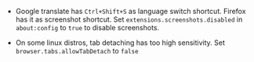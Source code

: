 * Google translate has `Ctrl+Shift+S` as language switch shortcut. Firefox has it as screenshot shortcut.
Set `extensions.screenshots.disabled` in `about:config` to `true` to disable screenshots.

* On some linux distros, tab detaching has too high sensitivity.
Set `browser.tabs.allowTabDetach` to `false`


